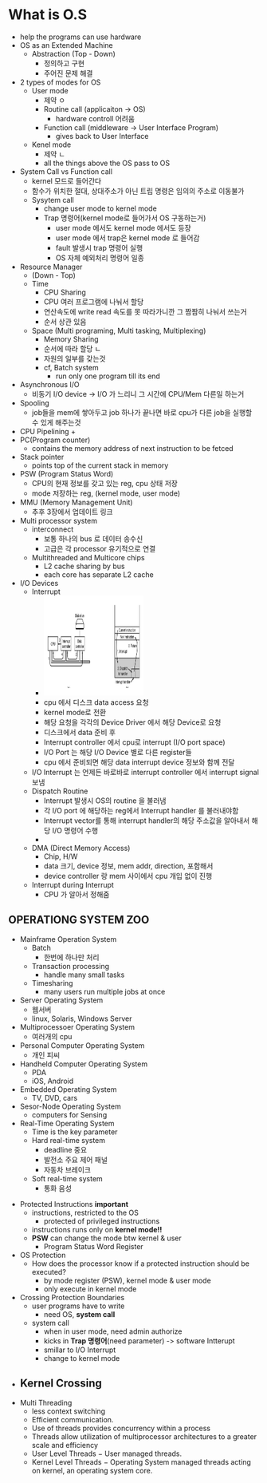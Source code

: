 # What is O.S
- help the programs can use hardware
- OS as an Extended Machine
    + Abstraction (Top - Down)
        - 정의하고 구현
        - 주어진 문제 해결
- 2 types of modes for OS
    + User mode
        - 제약 ㅇ
        - Routine call (applicaiton -> OS)
            + hardware controll 어려움
        - Function call (middleware -> User Interface Program)
            + gives back to User Interface
    + Kenel mode
        - 제약 ㄴ
        - all the things above the OS pass to OS
- System Call vs Function call
    + kernel 모드로 들어간다
    + 함수가 위치한 절대, 상대주소가 아닌 트립 명령은 임의의 주소로 이동불가
    - Sysytem call
        + change user mode to kernel mode
        + Trap 명령어(kernel mode로 들어가서 OS 구동하는거)
            - user mode 에서도 kernel mode 에서도 등장
            - user mode 에서 trap은 kernel mode 로 들어감
            - fault 발생시 trap 명령어 실행
            - OS 자체 예외처리 명령어 일종
- Resource Manager
    + (Down - Top)
    + Time
        - CPU Sharing
        - CPU 여러 프로그램에 나눠서 할당
        - 연산속도에 write read 속도를 못 따라가니깐 그 짬짬히 나눠서 쓰는거
        - 순서 상관 있음
    + Space (Multi programing, Multi tasking, Multiplexing)
        - Memory Sharing
        - 순서에 따라 할당 ㄴ
        - 자원의 일부를 갖는것
        - cf, Batch system
            + run only one program till its end
- Asynchronous I/O
    - 비동기 I/O device -> I/O 가 느리니 그 시간에 CPU/Mem 다른일 하는거
- Spooling
    + job들을 mem에 쌓아두고 job 하나가 끝나면 바로 cpu가 다른 job을 실행할 수 있게 해주는것
- CPU Pipelining
    + 
- PC(Program counter)
    + contains the memory address of next instruction to be fetced
- Stack pointer 
    + points top of the current stack in memory
- PSW (Program Status Word)
    + CPU의 현재 정보를 갖고 있는 reg, cpu 상태 저장
    + mode 저장하는 reg, (kernel mode, user mode)
- MMU (Memory Management Unit)
    + 추후 3장에서 업데이트 링크
- Multi processor system
    + interconnect 
        - 보통 하나의 bus 로 데이터 송수신
        - 고급은 각 processor 유기적으로 연결
    + Multithreaded and Multicore chips
        - L2 cache sharing by bus
        - each core has separate L2 cache
- I/O Devices
    + Interrupt
        + <img width="200" height="200" src="./os_img/io_devices_sequence.png"></img>
        + cpu 에서 디스크 data access 요청
        + kernel mode로 전환
        + 해당 요청을 각각의 Device Driver 에서 해당 Device로 요청
        + 디스크에서 data 준비 후
        + Interrupt controller 에서 cpu로 interrupt (I/O port space)
        + I/O Port 는 해당 I/O Device 별로 다른 register들
        + cpu 에서 준비되면 해당 data interrupt device 정보와 함께 전달
    + I/O Interrupt 는 언제든 바로바로 interrupt controller 에서 interrupt signal 보냄
    + Dispatch Routine
        + Interrupt 발생시 OS의 routine 을 불러냄
        + 각 I/O port 에 해당하는 reg에서 Interrupt handler 를 불러내야함
        + Interrupt vector를 통해 interrupt handler의 해당 주소값을 알아내서 해당 I/O 명령어 수행
        + 
    + DMA (Direct Memory Access)
        + Chip, H/W
        + data 크기, device 정보, mem addr, direction, 포함해서 
        + device controller 랑 mem 사이에서 cpu 개입 없이 진행
    + Interrupt during Interrupt
        + CPU 가 알아서 정해줌
## OPERATIONG SYSTEM ZOO
- Mainframe Operation System
    + Batch 
        + 한번에 하나만 처리
    + Transaction processing
        + handle many small tasks
    + Timesharing
        + many users run multiple jobs at once
- Server Operating System
    + 웹서버
    + linux, Solaris, Windows Server
- Multiprocessoer Operating System
    + 여러개의 cpu
- Personal Computer Operating System
    + 개인 피씨
- Handheld Computer Operating System
    + PDA
    + iOS, Android
- Embedded Operating System
    + TV, DVD, cars
- Sesor-Node Operating System
    + computers for Sensing
- Real-Time Operating System
    + Time is the key parameter
    + Hard real-time system
        - deadline 중요
        - 발전소 주요 제어 패널
        - 자동차 브레이크 
    + Soft real-time system
        - 통화 음성
<!-- ## OS CONCEPT
- Processes
    - program which running
    - has its own **address space**
    - a process includes the execution **context**
    - OS 의 process table 에 저장
    - process 간 교류는 무조건 OS 통해서만
- Memory management
    - programs must be stored in mem to execute
    - OS -> allocate mem space for programs
    - Virtual mem systems (through **page talbe**)
    - mem size allocate (a policy decision by OS)
- File Systems
    - file : long-term storage unit
    - File system operations
        - provide higher level services
    
- I/O 
    - through OS kernel
    - OS provides a standard interface btw **programs** & devices
    - 


    for final semester --> 

- Protected Instructions **important**
    - instructions, restricted to the OS
        - protected of privileged instructions
    - instructions runs only on **kernel mode!!**
    - **PSW** can change the mode btw kernel & user
        + Program Status Word Register
- OS Protection
    - How does the processor know if a protected instruction should be executed?
        - by mode register (PSW), kernel mode & user mode
        - only execute in kernel mode
- Crossing Protection Boundaries
    - user programs have to write
        + need OS, **system call**
    - system call
        - when in user mode, need admin authorize
        - kicks in **Trap 명령어**(need parameter) -> software Intterupt
        - smillar to I/O Interrupt
        - change to kernel mode
- Kernel Crossing
    - 
* Multi Threading
    - less context switching
    - Efficient communication.
    - Use of threads provides concurrency within a process
    - Threads allow utilization of multiprocessor architectures to a greater scale and efficiency
    - User Level Threads − User managed threads.
    - Kernel Level Threads − Operating System managed threads acting on kernel, an operating system core.